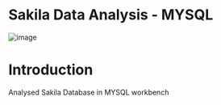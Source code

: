 # Sakila Data Analysis - MYSQL
![image](https://github.com/user-attachments/assets/a1c753cc-0bf5-43d6-a6d1-3d984ce58544)  

# Introduction
Analysed Sakila Database in MYSQL workbench
